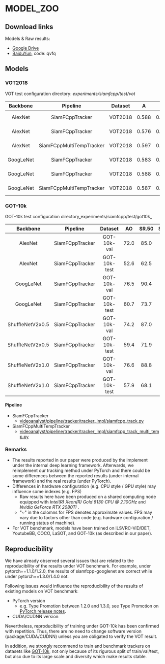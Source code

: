 # MODEL_ZOO

## Download links

Models & Raw results:

* [Google Drive](https://drive.google.com/open?id=1XhWIU1KIt9wvFpzZqEDaX-GrgZ9AVcOC)
* [BaiduYun](https://pan.baidu.com/s/19GhRrv2RcEQBFAJ-TNs8mg), code: qvfq

## Models

### VOT2018

VOT test configuration directory: _experiments/siamfcpp/test/vot_

| Backbone | Pipeline | Dataset | A | R | EAO | FPS@GTX2080Ti | FPS@GTX1080Ti | Config. Filename | Model Filename |
|:---:|:---:|:---:|:---:|:---:|:---:|:---:|:---:|:---:|:---:|
| AlexNet | SiamFCppTracker | VOT2018 |0.588 | 0.243 | 0.373| ~200| ~185 | siamfcpp_alexnet.yaml | siamfcpp-alexnet-vot-md5_18fd31a2f94b0296c08fff9b0f9ad240.pkl|
| AlexNet | SiamFCppTracker | VOT2018 |0.576 | 0.183 | 0.393| ~200| ~185 | siamfcpp_alexnet-new.yaml | siamfcpp-alexnet-vot-md5_88e4e9ee476545b952b04ae80c480f08.pkl|
| AlexNet | SiamFCppMultiTempTracker| VOT2018 | 0.597 | 0.215 | 0.370 | ~90 | ~75 | siamfcpp_alexnet-multi_temp.yaml | siamfcpp-alexnet-vot-md5_18fd31a2f94b0296c08fff9b0f9ad240.pkl|
| GoogLeNet | SiamFCppTracker | VOT2018 | 0.583 | 0.173 | 0.426 | ~80 | ~65 | siamfcpp_googlenet.yaml | siamfcpp-googlenet-vot-md5_f2680ba074213ee39d82fcb84533a1a6.pkl |
| GoogLeNet | SiamFCppTracker | VOT2018 | 0.588 | 0.183 | 0.437 | ~80 | ~65 | siamfcpp_googlenet-new.yaml | siamfcpp-googlenet-vot-md5_e14e9b6c82799602d777fd21a081c907.pkl |
| GoogLeNet | SiamFCppMultiTempTracker | VOT2018 | 0.587 | 0.150 |  0.467 | ~50 | ~45 | siamfcpp_googlenet-multi_temp.yaml | siamfcpp-googlenet-vot-md5_f2680ba074213ee39d82fcb84533a1a6.pkl |

### GOT-10k

GOT-10k test configuration directory_experiments/siamfcpp/test/got10k_

| Backbone | Pipeline | Dataset | AO | SR.50 | SR.75 | Config. Filename | Model Filename |
|:---:|:---:|:---:|:---:|:---:|:---:|:---:|:---:|
| AlexNet | SiamFCppTracker | GOT-10k-val | 72.0 | 85.0 | 63.3 | siamfcpp_alexnet_got.yaml | siamfcpp-alexnet-got-md5_5e01cf6271ad42e935032b61b05854d3.pkl|
| AlexNet | SiamFCppTracker | GOT-10k-test | 52.6 | 62.5 | 34.7 | siamfcpp_alexnet_got.yaml | siamfcpp-alexnet-got-md5_5e01cf6271ad42e935032b61b05854d3.pkl|
| GoogLeNet | SiamFCppTracker | GOT-10k-val | 76.5 | 90.4 | 71.8 | siamfcpp_googlenet_got.yaml | siamfcpp-googlenet-got-md5_e182dc4c3823427022eccf7313d740a7.pkl |
| GoogLeNet | SiamFCppTracker | GOT-10k-test | 60.7 | 73.7 | 46.4 | siamfcpp_googlenet_got.yaml | siamfcpp-googlenet-got-md5_e182dc4c3823427022eccf7313d740a7.pkl |
| ShuffleNetV2x0.5 | SiamFCppTracker | GOT-10k-val | 74.2 | 87.0| 67.1 | siamfcpp_shufflenetv2x0_5_got.yaml | siamfcpp-shufflenetv2x0_5-got-md5_d710ce17736d31a28bfe37cfbb997c5a.pkl |
| ShuffleNetV2x0.5 | SiamFCppTracker | GOT-10k-test | 59.4 | 71.9 | 45.9 | siamfcpp_shufflenetv2x0_5_got.yaml | siamfcpp-shufflenetv2x1_0-got-md5_20bb2fdc1482ac60104a93eb11403753.pkl |
| ShuffleNetV2x1.0 | SiamFCppTracker | GOT-10k-val | 76.6 | 88.8 | 71.5 | siamfcpp_shufflenetv2x1_0_got.yaml | siamfcpp-shufflenetv2x1_0-got-md5_aa824cc413b100bcb10f57c4d0e52423.pkl |
| ShuffleNetV2x1.0 | SiamFCppTracker | GOT-10k-test | 57.9 | 68.1 | 43.6 | siamfcpp_shufflenetv2x1_0_got.yaml | siamfcpp-shufflenetv2x1_0-got-md5_aa824cc413b100bcb10f57c4d0e52423.pkl |

#### Pipeline

* SiamFCppTracker
  * [videoanalyst/pipeline/tracker/tracker_impl/siamfcpp_track.py](../videoanalyst/pipeline/tracker/tracker_impl/siamfcpp_track.py)
* SiamFCppMultiTempTracker
  * [videoanalyst/pipeline/tracker/tracker_impl/siamfcpp_track_multi_temp.py](../videoanalyst/pipeline/tracker/tracker_impl/siamfcpp_track_multi_temp.py)

### Remarks

* The results reported in our paper were produced by the implement under the internal deep learning framework. Afterwards, we reimplement our tracking method under PyTorch and there could be some differences between the reported results (under internal framework) and the real results (under PyTorch).
* Differences in hardware configuration (e.g. CPU style / GPU style) may influence some indexes (e.g. FPS)
  * Raw results here have been produced on a shared computing node equipped with _Intel(R) Xeon(R) Gold 6130 CPU @ 2.10GHz_ and _Nvidia GeForce RTX 2080Ti_ .
  * "~" in the colomns for FPS denotes approximate values. FPS may vary due to factors other than code (e.g. hardware configuration / running status of machine).
* For VOT benchmark, models have been trained on ILSVRC-VID/DET, YoutubeBB, COCO, LaSOT, and GOT-10k (as described in our paper).

## Reproducibility

We have already observed several issues that are related to the reproducibility of the results under VOT benchmark. For example, under pytorch==1.1.0/1.2.0, the results of siamfcpp-googlenet are correct while under pytorch==1.3.0/1.4.0 not.

Following issues would influence the reproducibility of the results of existing models on VOT benchmark:

* PyTorch version
  * e.g. Type Promotion between 1.2.0 and 1.3.0, see Type Promotion on [PyTorch release notes](https://github.com/pytorch/pytorch/releases).
* CUDA/CUDNN version

Nevertheless, reproducibility of training under GOT-10k has been confirmed with repetition. Thus, there are no need to change software version (package/CUDA/CUDNN) unless you are obligated to verify the VOT result.

In addition, we strongly recommend to train and benchmark trackers on datasets like [GOT-10k](http://got-10k.aitestunion.com), not only because of its rigurous split of train/val/test, but also due to its large scale and diversity which make results stable.
